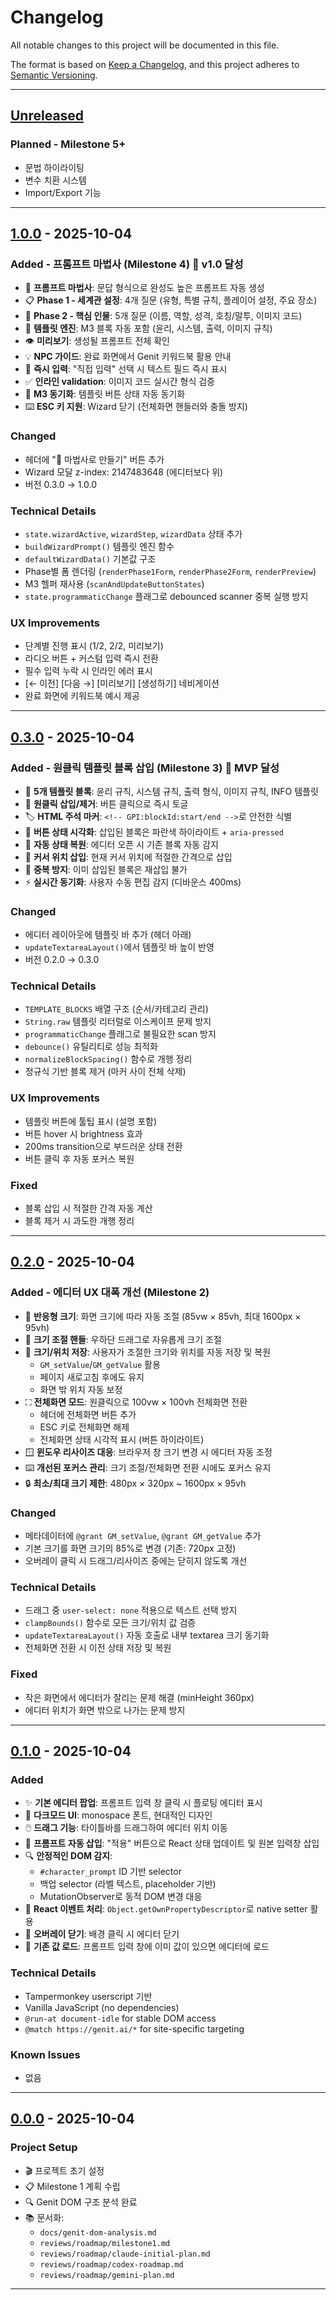 # Changelog

All notable changes to this project will be documented in this file.

The format is based on [Keep a Changelog](https://keepachangelog.com/en/1.0.0/),
and this project adheres to [Semantic Versioning](https://semver.org/spec/v2.0.0.html).

---

## [Unreleased]

### Planned - Milestone 5+
- 문법 하이라이팅
- 변수 치환 시스템
- Import/Export 기능

---

## [1.0.0] - 2025-10-04

### Added - 프롬프트 마법사 (Milestone 4) 🎉 **v1.0 달성**
- 🧙 **프롬프트 마법사**: 문답 형식으로 완성도 높은 프롬프트 자동 생성
- 📋 **Phase 1 - 세계관 설정**: 4개 질문 (유형, 특별 규칙, 플레이어 설정, 주요 장소)
- 👤 **Phase 2 - 핵심 인물**: 5개 질문 (이름, 역할, 성격, 호칭/말투, 이미지 코드)
- 🔮 **템플릿 엔진**: M3 블록 자동 포함 (윤리, 시스템, 출력, 이미지 규칙)
- 👁️ **미리보기**: 생성될 프롬프트 전체 확인
- 💡 **NPC 가이드**: 완료 화면에서 Genit 키워드북 활용 안내
- 🎨 **즉시 입력**: "직접 입력" 선택 시 텍스트 필드 즉시 표시
- ✅ **인라인 validation**: 이미지 코드 실시간 형식 검증
- 🔄 **M3 동기화**: 템플릿 버튼 상태 자동 동기화
- ⌨️ **ESC 키 지원**: Wizard 닫기 (전체화면 핸들러와 충돌 방지)

### Changed
- 헤더에 "🧙 마법사로 만들기" 버튼 추가
- Wizard 모달 z-index: 2147483648 (에디터보다 위)
- 버전 0.3.0 → 1.0.0

### Technical Details
- `state.wizardActive`, `wizardStep`, `wizardData` 상태 추가
- `buildWizardPrompt()` 템플릿 엔진 함수
- `defaultWizardData()` 기본값 구조
- Phase별 폼 렌더링 (`renderPhase1Form`, `renderPhase2Form`, `renderPreview`)
- M3 헬퍼 재사용 (`scanAndUpdateButtonStates`)
- `state.programmaticChange` 플래그로 debounced scanner 중복 실행 방지

### UX Improvements
- 단계별 진행 표시 (1/2, 2/2, 미리보기)
- 라디오 버튼 + 커스텀 입력 즉시 전환
- 필수 입력 누락 시 인라인 에러 표시
- [← 이전] [다음 →] [미리보기] [생성하기] 네비게이션
- 완료 화면에 키워드북 예시 제공

---

## [0.3.0] - 2025-10-04

### Added - 원클릭 템플릿 블록 삽입 (Milestone 3) 🎯 MVP 달성
- 🧩 **5개 템플릿 블록**: 윤리 규칙, 시스템 규칙, 출력 형식, 이미지 규칙, INFO 템플릿
- 🔘 **원클릭 삽입/제거**: 버튼 클릭으로 즉시 토글
- 🏷️ **HTML 주석 마커**: `<!-- GPI:blockId:start/end -->`로 안전한 식별
- 🎨 **버튼 상태 시각화**: 삽입된 블록은 파란색 하이라이트 + `aria-pressed`
- 🔄 **자동 상태 복원**: 에디터 오픈 시 기존 블록 자동 감지
- 📍 **커서 위치 삽입**: 현재 커서 위치에 적절한 간격으로 삽입
- 🚫 **중복 방지**: 이미 삽입된 블록은 재삽입 불가
- ⚡ **실시간 동기화**: 사용자 수동 편집 감지 (디바운스 400ms)

### Changed
- 에디터 레이아웃에 템플릿 바 추가 (헤더 아래)
- `updateTextareaLayout()`에서 템플릿 바 높이 반영
- 버전 0.2.0 → 0.3.0

### Technical Details
- `TEMPLATE_BLOCKS` 배열 구조 (순서/카테고리 관리)
- `String.raw` 템플릿 리터럴로 이스케이프 문제 방지
- `programmaticChange` 플래그로 불필요한 scan 방지
- `debounce()` 유틸리티로 성능 최적화
- `normalizeBlockSpacing()` 함수로 개행 정리
- 정규식 기반 블록 제거 (마커 사이 전체 삭제)

### UX Improvements
- 템플릿 버튼에 툴팁 표시 (설명 포함)
- 버튼 hover 시 brightness 효과
- 200ms transition으로 부드러운 상태 전환
- 버튼 클릭 후 자동 포커스 복원

### Fixed
- 블록 삽입 시 적절한 간격 자동 계산
- 블록 제거 시 과도한 개행 정리

---

## [0.2.0] - 2025-10-04

### Added - 에디터 UX 대폭 개선 (Milestone 2)
- 📏 **반응형 크기**: 화면 크기에 따라 자동 조절 (85vw × 85vh, 최대 1600px × 95vh)
- 📐 **크기 조절 핸들**: 우하단 드래그로 자유롭게 크기 조절
- 💾 **크기/위치 저장**: 사용자가 조절한 크기와 위치를 자동 저장 및 복원
  - `GM_setValue`/`GM_getValue` 활용
  - 페이지 새로고침 후에도 유지
  - 화면 밖 위치 자동 보정
- ⛶ **전체화면 모드**: 원클릭으로 100vw × 100vh 전체화면 전환
  - 헤더에 전체화면 버튼 추가
  - ESC 키로 전체화면 해제
  - 전체화면 상태 시각적 표시 (버튼 하이라이트)
- 🪟 **윈도우 리사이즈 대응**: 브라우저 창 크기 변경 시 에디터 자동 조정
- ⌨️ **개선된 포커스 관리**: 크기 조절/전체화면 전환 시에도 포커스 유지
- 🔒 **최소/최대 크기 제한**: 480px × 320px ~ 1600px × 95vh

### Changed
- 메타데이터에 `@grant GM_setValue`, `@grant GM_getValue` 추가
- 기본 크기를 화면 크기의 85%로 변경 (기존: 720px 고정)
- 오버레이 클릭 시 드래그/리사이즈 중에는 닫히지 않도록 개선

### Technical Details
- 드래그 중 `user-select: none` 적용으로 텍스트 선택 방지
- `clampBounds()` 함수로 모든 크기/위치 값 검증
- `updateTextareaLayout()` 자동 호출로 내부 textarea 크기 동기화
- 전체화면 전환 시 이전 상태 저장 및 복원

### Fixed
- 작은 화면에서 에디터가 잘리는 문제 해결 (minHeight 360px)
- 에디터 위치가 화면 밖으로 나가는 문제 방지

---

## [0.1.0] - 2025-10-04

### Added
- ✨ **기본 에디터 팝업**: 프롬프트 입력 창 클릭 시 플로팅 에디터 표시
- 🎨 **다크모드 UI**: monospace 폰트, 현대적인 디자인
- 🖱️ **드래그 기능**: 타이틀바를 드래그하여 에디터 위치 이동
- 🔄 **프롬프트 자동 삽입**: "적용" 버튼으로 React 상태 업데이트 및 원본 입력창 삽입
- 🔍 **안정적인 DOM 감지**:
  - `#character_prompt` ID 기반 selector
  - 백업 selector (라벨 텍스트, placeholder 기반)
  - MutationObserver로 동적 DOM 변경 대응
- 📝 **React 이벤트 처리**: `Object.getOwnPropertyDescriptor`로 native setter 활용
- 🚪 **오버레이 닫기**: 배경 클릭 시 에디터 닫기
- 💾 **기존 값 로드**: 프롬프트 입력 창에 이미 값이 있으면 에디터에 로드

### Technical Details
- Tampermonkey userscript 기반
- Vanilla JavaScript (no dependencies)
- `@run-at document-idle` for stable DOM access
- `@match https://genit.ai/*` for site-specific targeting

### Known Issues
- 없음

---

## [0.0.0] - 2025-10-04

### Project Setup
- 🎬 프로젝트 초기 설정
- 📋 Milestone 1 계획 수립
- 🔍 Genit DOM 구조 분석 완료
- 📚 문서화:
  - `docs/genit-dom-analysis.md`
  - `reviews/roadmap/milestone1.md`
  - `reviews/roadmap/claude-initial-plan.md`
  - `reviews/roadmap/codex-roadmap.md`
  - `reviews/roadmap/gemini-plan.md`

---

[Unreleased]: https://github.com/devforai-creator/genit-prompt-ide/compare/v1.0.0...HEAD
[1.0.0]: https://github.com/devforai-creator/genit-prompt-ide/releases/tag/v1.0.0
[0.3.0]: https://github.com/devforai-creator/genit-prompt-ide/releases/tag/v0.3.0
[0.2.0]: https://github.com/devforai-creator/genit-prompt-ide/releases/tag/v0.2.0
[0.1.0]: https://github.com/devforai-creator/genit-prompt-ide/releases/tag/v0.1.0
[0.0.0]: https://github.com/devforai-creator/genit-prompt-ide/releases/tag/v0.0.0
